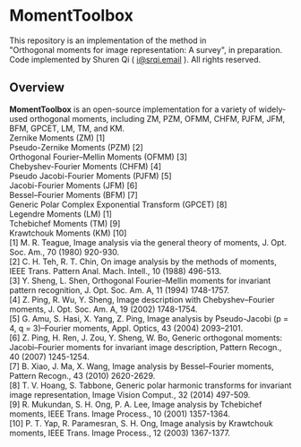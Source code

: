 # MomentToolbox
This repository is an implementation of the method in  
"Orthogonal moments for image representation: A survey", in preparation.  
Code implemented by Shuren Qi ( i@srqi.email ). All rights reserved.  
## Overview
**MomentToolbox** is an open-source implementation for a variety of widely-used orthogonal moments, including ZM, PZM, OFMM, CHFM, PJFM, JFM, BFM, GPCET, LM, TM, and KM.   
Zernike Moments (ZM) [1]  
Pseudo-Zernike Moments (PZM) [2]  
Orthogonal Fourier–Mellin Moments (OFMM) [3]  
Chebyshev-Fourier Moments (CHFM) [4]  
Pseudo Jacobi-Fourier Moments (PJFM) [5]  
Jacobi-Fourier Moments (JFM) [6]  
Bessel–Fourier Moments (BFM) [7]  
Generic Polar Complex Exponential Transform (GPCET) [8]  
Legendre Moments (LM) [1]  
Tchebichef Moments (TM) [9]  
Krawtchouk Moments (KM) [10]  
[1]	M. R. Teague, Image analysis via the general theory of moments, J. Opt. Soc. Am., 70 (1980) 920-930.  
[2]	C. H. Teh, R. T. Chin, On image analysis by the methods of moments, IEEE Trans. Pattern Anal. Mach. Intell., 10 (1988) 496-513.  
[3]	Y. Sheng, L. Shen, Orthogonal Fourier–Mellin moments for invariant pattern recognition, J. Opt. Soc. Am. A, 11 (1994) 1748-1757.  
[4]	Z. Ping, R. Wu, Y. Sheng, Image description with Chebyshev–Fourier moments, J. Opt. Soc. Am. A, 19 (2002) 1748-1754.  
[5] G. Amu, S. Hasi, X. Yang, Z. Ping, Image analysis by Pseudo-Jacobi (p = 4, q = 3)–Fourier moments, Appl. Optics, 43 (2004) 2093–2101.  
[6]	Z. Ping, H. Ren, J. Zou, Y. Sheng, W. Bo, Generic orthogonal moments: Jacobi–Fourier moments for invariant image description, Pattern Recogn., 40 (2007) 1245-1254.  
[7]	B. Xiao, J. Ma, X. Wang, Image analysis by Bessel–Fourier moments, Pattern Recogn., 43 (2010) 2620-2629.  
[8]	T. V. Hoang, S. Tabbone, Generic polar harmonic transforms for invariant image representation, Image Vision Comput., 32 (2014) 497-509.  
[9]	R. Mukundan, S. H. Ong, P. A. Lee, Image analysis by Tchebichef moments, IEEE Trans. Image Process., 10 (2001) 1357-1364.   
[10]	P. T. Yap, R. Paramesran, S. H. Ong, Image analysis by Krawtchouk moments, IEEE Trans. Image Process., 12 (2003) 1367-1377. 


